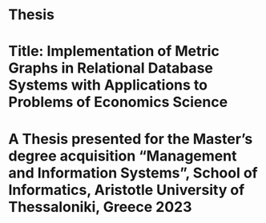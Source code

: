 # Thesis
# Title: Implementation of Metric Graphs in Relational Database Systems with Applications to Problems of Economics Science
# A Thesis presented for the Master’s degree acquisition “Management and Information Systems”, School of Informatics, Aristotle University of Thessaloniki, Greece 2023
